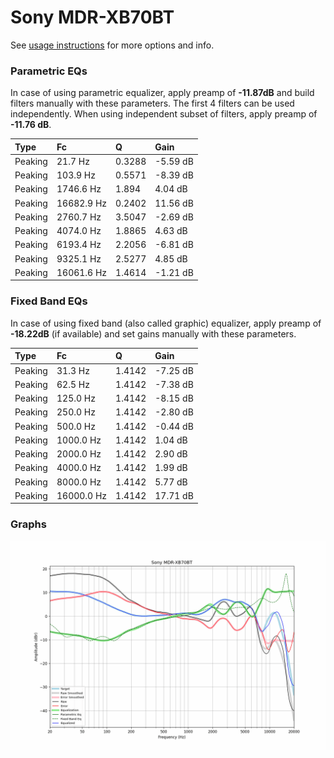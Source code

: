 # Sony MDR-XB70BT
See [usage instructions](https://github.com/jaakkopasanen/AutoEq#usage) for more options and info.

### Parametric EQs
In case of using parametric equalizer, apply preamp of **-11.87dB** and build filters manually
with these parameters. The first 4 filters can be used independently.
When using independent subset of filters, apply preamp of **-11.76 dB**.

| Type    | Fc         |      Q | Gain     |
|:--------|:-----------|:-------|:---------|
| Peaking | 21.7 Hz    | 0.3288 | -5.59 dB |
| Peaking | 103.9 Hz   | 0.5571 | -8.39 dB |
| Peaking | 1746.6 Hz  | 1.894  | 4.04 dB  |
| Peaking | 16682.9 Hz | 0.2402 | 11.56 dB |
| Peaking | 2760.7 Hz  | 3.5047 | -2.69 dB |
| Peaking | 4074.0 Hz  | 1.8865 | 4.63 dB  |
| Peaking | 6193.4 Hz  | 2.2056 | -6.81 dB |
| Peaking | 9325.1 Hz  | 2.5277 | 4.85 dB  |
| Peaking | 16061.6 Hz | 1.4614 | -1.21 dB |

### Fixed Band EQs
In case of using fixed band (also called graphic) equalizer, apply preamp of **-18.22dB**
(if available) and set gains manually with these parameters.

| Type    | Fc         |      Q | Gain     |
|:--------|:-----------|:-------|:---------|
| Peaking | 31.3 Hz    | 1.4142 | -7.25 dB |
| Peaking | 62.5 Hz    | 1.4142 | -7.38 dB |
| Peaking | 125.0 Hz   | 1.4142 | -8.15 dB |
| Peaking | 250.0 Hz   | 1.4142 | -2.80 dB |
| Peaking | 500.0 Hz   | 1.4142 | -0.44 dB |
| Peaking | 1000.0 Hz  | 1.4142 | 1.04 dB  |
| Peaking | 2000.0 Hz  | 1.4142 | 2.90 dB  |
| Peaking | 4000.0 Hz  | 1.4142 | 1.99 dB  |
| Peaking | 8000.0 Hz  | 1.4142 | 5.77 dB  |
| Peaking | 16000.0 Hz | 1.4142 | 17.71 dB |

### Graphs
![](./Sony%20MDR-XB70BT.png)
